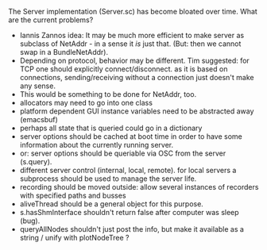 The Server implementation (Server.sc) has become bloated over time.
What are the current problems?

- Iannis Zannos idea: It may be much more efficient to make server as subclass of NetAddr - in a sense it <i>is</i> just that. (But: then we cannot swap in a BundleNetAddr).
- Depending on protocol, behavior may be different. 
Tim suggested: for TCP one should explicitly connect/disconnect. as it is based on connections, sending/receiving without a connection just doesn't make any sense.
- This would be something to be done for NetAddr, too.
- allocators may need to go into one class
- platform dependent GUI instance variables need to be abstracted away (emacsbuf)
- perhaps all state that is queried could go in a dictionary
- server options should be cached at boot time in order to have some information about the currently running server.
- or: server options should be queriable via OSC from the server (s.query). 
- different server control (internal, local, remote). for local servers a subprocess should be used to manage the server life.
- recording should be moved outside: allow several instances of recorders with specified paths and busses
- aliveThread should be a general object for this purpose.
- s.hasShmInterface shouldn't return false after computer was sleep (bug).
- queryAllNodes shouldn't just post the info, but make it available as a string / unify with plotNodeTree ?

